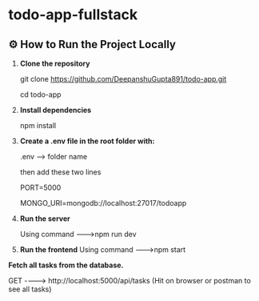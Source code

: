 # todo-app-fullstack

## ⚙️ How to Run the Project Locally

1. **Clone the repository**

   git clone https://github.com/DeepanshuGupta891/todo-app.git

   cd todo-app

3. **Install dependencies**

    npm install

5. **Create a .env file in the root folder with:**

   .env --> folder name

   then add these two lines

   PORT=5000

   MONGO_URI=mongodb://localhost:27017/todoapp

6. **Run the server**

   Using command --->npm run dev

5) **Run the frontend**
   Using command --->npm start


**Fetch all tasks from the database.**

GET ----> http://localhost:5000/api/tasks (Hit on browser or postman to see all tasks)
